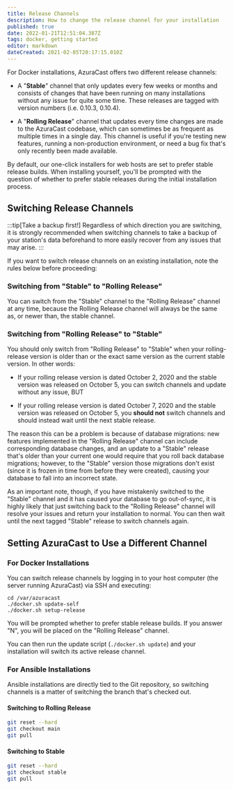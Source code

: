 ```yaml
---
title: Release Channels
description: How to change the release channel for your installation
published: true
date: 2022-01-21T12:51:04.387Z
tags: docker, getting started
editor: markdown
dateCreated: 2021-02-05T20:17:15.010Z
---
```


For Docker installations, AzuraCast offers two different release channels:

- A "**Stable**" channel that only updates every few weeks or months and consists of changes that have been running on many installations without any issue for quite some time. These releases are tagged with version numbers (i.e. 0.10.3, 0.10.4).

- A "**Rolling Release**" channel that updates every time changes are made to the AzuraCast codebase, which can sometimes be as frequent as multiple times in a single day. This channel is useful if you're testing new features, running a non-production environment, or need a bug fix that's only recently been made available.

By default, our one-click installers for web hosts are set to prefer stable release builds. When installing yourself, you'll be prompted with the question of whether to prefer stable releases during the initial installation process.

## Switching Release Channels

:::tip[Take a backup first!]
Regardless of which direction you are switching, it is strongly recommended when switching channels to take a backup of your station's data beforehand to more easily recover from any issues that may arise.
:::

If you want to switch release channels on an existing installation, note the rules below before proceeding:

### Switching from "Stable" to "Rolling Release"

You can switch from the "Stable" channel to the "Rolling Release" channel at any time, because the Rolling Release channel will always be the same as, or newer than, the stable channel.

### Switching from "Rolling Release" to "Stable"

You should only switch from "Rolling Release" to "Stable" when your rolling-release version is older than or the exact same version as the current stable version. In other words:

- If your rolling release version is dated October 2, 2020 and the stable version was released on October 5, you can switch channels and update without any issue, BUT

- If your rolling release version is dated October 7, 2020 and the stable version was released on October 5, you **should not** switch channels and should instead wait until the next stable release.

The reason this can be a problem is because of database migrations: new features implemented in the "Rolling Release" channel can include corresponding database changes, and an update to a "Stable" release that's older than your current one would require that you roll back database migrations; however, to the "Stable" version those migrations don't exist (since it is frozen in time from before they were created), causing your database to fall into an incorrect state.

As an important note, though, if you have mistakenly switched to the "Stable" channel and it has caused your database to go out-of-sync, it is highly likely that just switching back to the "Rolling Release" channel will resolve your issues and return your installation to normal. You can then wait until the next tagged "Stable" release to switch channels again.

## Setting AzuraCast to Use a Different Channel

### For Docker Installations

You can switch release channels by logging in to your host computer (the server running AzuraCast) via SSH and executing:

```
cd /var/azuracast
./docker.sh update-self
./docker.sh setup-release
```

You will be prompted whether to prefer stable release builds. If you answer "N", you will be placed on the "Rolling Release" channel.

You can then run the update script (`./docker.sh update`) and your installation will switch its active release channel.

### For Ansible Installations

Ansible installations are directly tied to the Git repository, so switching channels is a matter of switching the branch that's checked out.

#### Switching to Rolling Release

```bash
git reset --hard
git checkout main
git pull
```

#### Switching to Stable

```bash
git reset --hard
git checkout stable
git pull
```
